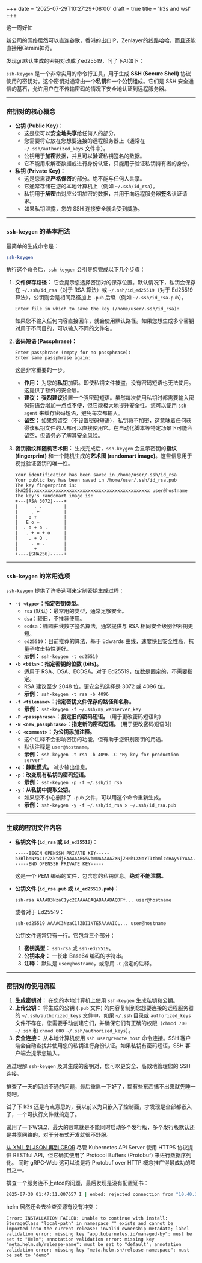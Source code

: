 +++
date = '2025-07-29T10:27:29+08:00'
draft = true
title = 'k3s and wsl'
+++

这一周好忙

新公司的网络居然可以直连谷歌，香港的出口IP，Zenlayer的线路哈哈，而且还能直接用Gemini神奇。

发现git默认生成的密钥对改成了ed25519，问了下AI如下：

`ssh-keygen` 是一个非常实用的命令行工具，用于生成 **SSH (Secure Shell)** 协议使用的密钥对。这个密钥对通常由一个**私钥**和一个**公钥**组成。它们是 SSH 安全通信的基石，允许用户在不传输密码的情况下安全地认证到远程服务器。

-----

### 密钥对的核心概念

  * **公钥 (Public Key)：**
      * 这是您可以**安全地共享**给任何人的部分。
      * 您需要将它放在您想要连接的远程服务器上（通常在 `~/.ssh/authorized_keys` 文件中）。
      * 公钥用于**加密**数据，并且可以**验证**私钥签名的数据。
      * 它不能用来解密数据或进行身份认证，只能用于验证私钥持有者的身份。
  * **私钥 (Private Key)：**
      * 这是您需要**严格保密**的部分。绝不能与任何人共享。
      * 它通常存储在您的本地计算机上（例如 `~/.ssh/id_rsa`）。
      * 私钥用于**解密**由对应公钥加密的数据，并用于向远程服务器**签名**认证请求。
      * 如果私钥泄露，您的 SSH 连接安全就会受到威胁。

-----

### `ssh-keygen` 的基本用法

最简单的生成命令是：

```bash
ssh-keygen
```

执行这个命令后，`ssh-keygen` 会引导您完成以下几个步骤：

1.  **文件保存路径：** 它会提示您选择密钥对的保存位置。默认情况下，私钥会保存在 `~/.ssh/id_rsa`（对于 RSA 算法）或 `~/.ssh/id_ed25519`（对于 Ed25519 算法），公钥则会是相同路径加上 `.pub` 后缀（例如 `~/.ssh/id_rsa.pub`）。

    ```
    Enter file in which to save the key (/home/user/.ssh/id_rsa):
    ```

    如果您不输入任何内容直接回车，就会使用默认路径。如果您想生成多个密钥对用于不同目的，可以输入不同的文件名。

2.  **密码短语 (Passphrase)：**

    ```
    Enter passphrase (empty for no passphrase):
    Enter same passphrase again:
    ```

    这是非常重要的一步。

      * **作用：** 为您的**私钥**加密。即使私钥文件被盗，没有密码短语也无法使用。这提供了额外的安全层。
      * **建议：** **强烈建议**设置一个强密码短语。虽然每次使用私钥时都需要输入密码短语会增加一点点不便，但它能极大地提升安全性。您可以使用 `ssh-agent` 来缓存密码短语，避免每次都输入。
      * **留空：** 如果您留空（不设置密码短语），私钥将不加密，这意味着任何获得该私钥文件的人都可以直接使用它。在自动化脚本等特定场景下可能会留空，但请务必了解其安全风险。

3.  **密钥指纹和随机艺术图：**
    生成完成后，`ssh-keygen` 会显示密钥的**指纹 (fingerprint)** 和一个随机生成的**艺术图 (randomart image)**。这些信息用于视觉验证密钥的唯一性。

    ```
    Your identification has been saved in /home/user/.ssh/id_rsa
    Your public key has been saved in /home/user/.ssh/id_rsa.pub
    The key fingerprint is:
    SHA256:xxxxxxxxxxxxxxxxxxxxxxxxxxxxxxxxxxxxxxxxxxx user@hostname
    The key's randomart image is:
    +---[RSA 3072]----+
    |      . .        |
    |     . +         |
    |    o +          |
    |   E o +         |
    |  . o + o .      |
    |   . + = + o     |
    |    . + O .      |
    |     . = .       |
    |      +          |
    +----[SHA256]-----+
    ```

-----

### `ssh-keygen` 的常用选项

`ssh-keygen` 提供了许多选项来定制密钥生成过程：

  * **`-t <type>`：指定密钥类型。**
      * `rsa` (默认)：最常用的类型，通常足够安全。
      * `dsa`：较旧，不推荐使用。
      * `ecdsa`：椭圆曲线数字签名算法，通常提供与 RSA 相同安全级别但密钥更短。
      * `ed25519`：目前推荐的算法，基于 Edwards 曲线，速度快且安全性高，抗量子攻击特性更好。
      * **示例：** `ssh-keygen -t ed25519`
  * **`-b <bits>`：指定密钥的位数 (bits)。**
      * 适用于 RSA、DSA、ECDSA。对于 Ed25519，位数是固定的，不需要指定。
      * RSA 建议至少 2048 位，更安全的选择是 3072 或 4096 位。
      * **示例：** `ssh-keygen -t rsa -b 4096`
  * **`-f <filename>`：指定密钥文件保存的路径和名称。**
      * **示例：** `ssh-keygen -f ~/.ssh/my_webserver_key`
  * **`-P <passphrase>`：指定旧的密码短语。** (用于更改密码短语时)
  * **`-N <new_passphrase>`：指定新的密码短语。** (用于更改密码短语时)
  * **`-C <comment>`：为公钥添加注释。**
      * 这个注释不会影响密钥的功能，但有助于您识别密钥的用途。
      * 默认注释是 `user@hostname`。
      * **示例：** `ssh-keygen -t rsa -b 4096 -C "My key for production server"`
  * **`-q`：静默模式。** 减少输出信息。
  * **`-p`：改变现有私钥的密码短语。**
      * **示例：** `ssh-keygen -p -f ~/.ssh/id_rsa`
  * **`-y`：从私钥中提取公钥。**
      * 如果您不小心删除了 `.pub` 文件，可以用这个命令重新生成。
      * **示例：** `ssh-keygen -y -f ~/.ssh/id_rsa > ~/.ssh/id_rsa.pub`

-----

### 生成的密钥文件内容

  * **私钥文件 (`id_rsa` 或 `id_ed25519`)：**

    ```
    -----BEGIN OPENSSH PRIVATE KEY-----
    b3BlbnNzaC1rZXktdjEAAAAABG5vbmUAAAAAZXNjZHNhLXNoYTItbmlzdHAyNTYAAA...
    -----END OPENSSH PRIVATE KEY-----
    ```

    这是一个 PEM 编码的文件，包含您的私钥信息。**绝对不能泄露。**

  * **公钥文件 (`id_rsa.pub` 或 `id_ed25519.pub`)：**

    ```
    ssh-rsa AAAAB3NzaC1yc2EAAAADAQABAAABAQDFf... user@hostname
    ```

    或者对于 Ed25519：

    ```
    ssh-ed25519 AAAAC3NzaC1lZDI1NTE5AAAAICL... user@hostname
    ```

    公钥文件通常只有一行。它包含三个部分：

    1.  **密钥类型：** `ssh-rsa` 或 `ssh-ed25519`。
    2.  **公钥本身：** 一长串 Base64 编码的字符串。
    3.  **注释：** 默认是 `user@hostname`，或您用 `-C` 指定的注释。

-----

### 密钥对的使用流程

1.  **生成密钥对：** 在您的本地计算机上使用 `ssh-keygen` 生成私钥和公钥。
2.  **上传公钥：** 将生成的公钥 (`.pub` 文件) 的内容复制到您想要连接的远程服务器的 `~/.ssh/authorized_keys` 文件中。如果 `~/.ssh` 目录或 `authorized_keys` 文件不存在，您需要手动创建它们，并确保它们有正确的权限（`chmod 700 ~/.ssh` 和 `chmod 600 ~/.ssh/authorized_keys`）。
3.  **安全连接：** 从本地计算机使用 `ssh user@remote_host` 命令连接。SSH 客户端会自动查找并使用您的私钥进行身份认证。如果私钥有密码短语，SSH 客户端会提示您输入。

通过理解 `ssh-keygen` 及其生成的密钥对，您可以更安全、高效地管理您的 SSH 连接。

排查了一天的网络不通的问题，最后重启一下好了，额有些东西搞不出来就先睡一觉吧。

试了下 k3s 还是有点意思的，我以前以为只嵌入了控制面，才发现是全部都嵌入了，一个可执行文件就搞定了。

试用了一下WSL2，最大的败笔就是不能同时启动多个发行版，多个发行版默认还是共享网络的，对于分布式开发就很不舒服。

[从 XML 到 JSON 再到 CBOR](https://cborbook.com/introduction/from_xml_to_json_to_cbor.html)
尽管 Kubernetes API Server 使用 HTTPS 协议提供 RESTful API，但它确实使用了 Protocol Buffers (Protobuf) 来进行数据序列化。
同时 gRPC-Web 这可以说是将 Protobuf over HTTP 概念推广得最成功的项目之一。

排查一个服务连不上etcd的问题，最后发现是没有配置证书：
```bash
2025-07-30 01:47:11.007657 I | embed: rejected connection from "10.40.242.88:47286" (error "tls: failed to verify client's certificate: x509: certificate signed by unknown authority (possibly because of \"crypto/rsa: verification error\" while trying to verify candidate authority certificate \"demo\")", ServerName "default-etcd-client.demo.svc")
```

helm 居然还会去检查资源有没有冲突：

```
Error: INSTALLATION FAILED: Unable to continue with install: StorageClass "local-path" in namespace "" exists and cannot be imported into the current release: invalid ownership metadata; label validation error: missing key "app.kubernetes.io/managed-by": must be set to "Helm"; annotation validation error: missing key "meta.helm.sh/release-name": must be set to "default"; annotation validation error: missing key "meta.helm.sh/release-namespace": must be set to "demo"
```
